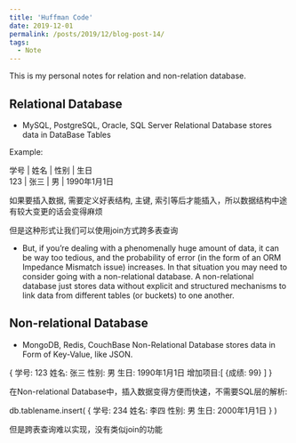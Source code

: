 ```yaml
---
title: 'Huffman Code'
date: 2019-12-01
permalink: /posts/2019/12/blog-post-14/
tags:
  - Note
---
```


This is my personal notes for relation and non-relation database.


Relational Database
------
* MySQL, PostgreSQL, Oracle, SQL Server
Relational Database stores data in DataBase Tables

Example:  

学号 | 姓名 | 性别 | 生日  
123 | 张三 | 男 | 1990年1月1日

如果要插入数据, 需要定义好表结构, 主键, 索引等后才能插入，所以数据结构中途有较大变更的话会变得麻烦  

但是这种形式让我们可以使用join方式跨多表查询


* But, if you’re dealing with a phenomenally huge amount of data, it can be way too tedious, and the probability of error (in the form of an ORM Impedance Mismatch issue) increases. In that situation you may need to consider going with a non-relational database. A non-relational database just stores data without explicit and structured mechanisms to link data from different tables (or buckets) to one another.


Non-relational Database
------
* MongoDB, Redis, CouchBase
Non-Relational Database stores data in Form of Key-Value, like JSON.

{
  学号: 123
  姓名: 张三
  性别: 男
  生日: 1990年1月1日
  增加项目:[
    {成绩: 99}
  ]
}

在Non-relational Database中，插入数据变得方便而快速，不需要SQL层的解析:  

db.tablename.insert(
  {
  学号: 234
  姓名: 李四
  性别: 男
  生日: 2000年1月1日
  } 
)  

但是跨表查询难以实现，没有类似join的功能
